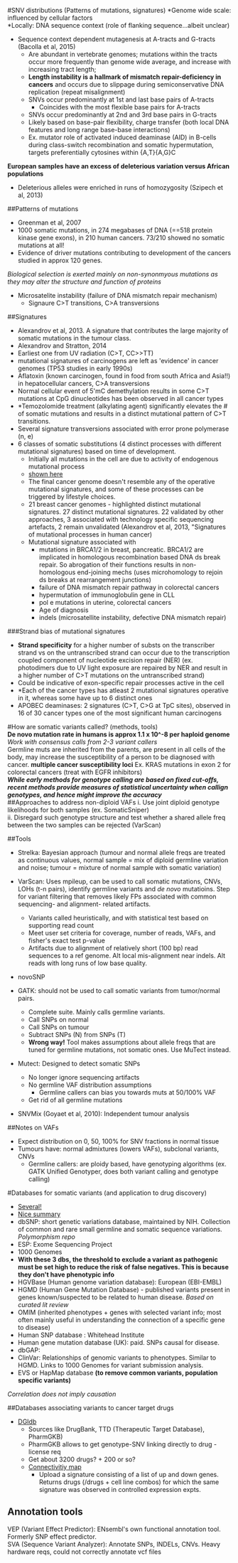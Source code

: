 #SNV distributions (Patterns of mutations, signatures)
*Genome wide scale: influenced by cellular factors  
*Locally: DNA sequence context (role of flanking sequence...albeit unclear)  
- Sequence context dependent mutagenesis at A-tracts and G-tracts (Bacolla et al, 2015)
	- Are abundant in vertebrate genomes; mutations within the tracts occur more frequently than genome wide average, and increase with increasing tract length; 
	- **Length instability is a hallmark of mismatch repair-deficiency in cancers** and occurs due to slippage during semiconservative DNA replication (repeat misalignment)  
	- SNVs occur predominantly at 1st and last base pairs of A-tracts
		- Coincides with the most flexible base pairs for A-tracts
	- SNVs occur predominantly at 2nd and 3rd base pairs in G-tracts
	- Likely based on base-pair flexibility, charge transfer (both local DNA features and long range base-base interactions)
	- Ex. mutator role of activated induced deaminase (AID) in B-cells during class-switch recombination and somatic hypermutation, targets preferentially cytosines within {A,T}{A,G}C  

**European samples have an excess of deleterious variation versus African populations**  
- Deleterious alleles were enriched in runs of homozygosity (Szipech et al, 2013)  

##Patterns of mutations  
- Greenman et al, 2007  
- 1000 somatic mutations, in 274 megabases of DNA (==518 protein kinase gene exons), in 210 human cancers. 73/210 showed no somatic mutations at all!  
- Evidence of driver mutations contributing to development of the cancers studied in approx 120 genes.  

*Biological selection is exerted mainly on non-synonmyous mutations as they may alter the structure and function of proteins*  
- Microsatelite instability (failure of DNA mismatch repair mechanism)  
	- Signaure C>T transitions, C>A transversions  

##Signatures  
- Alexandrov et al, 2013. A signature that contributes the large majority of somatic mutations in the tumour class.  
- Alexandrov and Stratton, 2014  
- Earliest one from UV radiation (C>T, CC>>TT)  
- mutational signatures of carcinogens are left as 'evidence' in cancer genomes (TP53 studies in early 1990s)  
- Aflatoxin (known carcinogen, found in food from south Africa and Asia!!) in hepatocellular cancers, C>A transversions  
- Normal cellular event of 5'mC demethylation results in some C>T mutations at CpG dinucleotides has been observed in all cancer types  
- *Temozolomide treatment (alkylating agent) significantly elevates the # of somatic mutations and results in a distinct mutational pattern of C>T transitions. 
- Several signature transversions associated with error prone polymerase (n, e)
- 6 classes of somatic substitutions (4 distinct processes with different mutational signatures) based on time of development.
	- Initially all mutations in the cell are due to activity of endogenous mutational process
	- [shown here](http://www.sciencedirect.com/science?_ob=MiamiCaptionURL&_method=retrieve&_eid=1-s2.0-S0959437X13001639&_image=1-s2.0-S0959437X13001639-gr1.jpg&_cid=272031&_explode=defaultEXP_LIST&_idxType=defaultREF_WORK_INDEX_TYPE&_alpha=defaultALPHA&_ba=&_rdoc=1&_fmt=FULL&_issn=0959437X&_pii=S0959437X13001639&md5=8b5f571797af2e2e9f9c8c7ea8a8d3c6)
	- The final cancer genome doesn't resemble any of the operative mutational signatures, and some of these processes can be triggered by lifestyle choices.
	- 21 breast cancer genomes - highlighted distinct mutational signatures.
		27 distinct mutational signatures. 22 validated by other approaches, 3 associated with technology specific sequencing artefacts, 2 remain unvalidated (Alexandrov et al, 2013, "Signatures of mutational processes in human cancer)  
	- Mutational signature associated with 
		- mutations in BRCA1/2 in breast, pancreatic. BRCA1/2 are implicated in homologous recombination based DNA ds break repair. So abrogation of their functions results in non-homologous end-joining mechs (uses microhomology to rejoin ds breaks at rearrangement junctions)  
		- failure of DNA mismatch repair pathway in colorectal cancers
		- hypermutation of immunoglobulin gene in CLL
		- pol e mutations in uterine, colorectal cancers  
		- Age of diagnosis  
		- indels (microsatellite instability, defective DNA mismatch repair)  

###Strand bias of mutational signatures
- **Strand specificity** for a higher number of substs on the transcriber strand vs on the untranscribed strand can occur due to the transcription coupled component of nucleotide excision repair (NER) (ex. photodimers due to UV light exposure are repaired by NER and result in a higher number of C>T mutations on the untranscribed strand)  
- Could be indicative of exon-specific repair processes active in the cell  
- *Each of the cancer types has atleast 2 mutational signatures operative in it, whereas some have up to 6 distinct ones
- APOBEC deaminases: 2 signatures (C>T, C>G at TpC sites), observed in 16 of 30 cancer types one of the most significant human carcinogens  


#How are somatic variants called? (methods, tools)   
**De novo mutation rate in humans is approx 1.1 x 10^-8 per haploid genome**  
*Work with consensus calls from 2-3 variant callers*  
Germline muts are inherited from the parents, are present in all cells of the body, may increase the susceptibility of a person to be diagnosed with cancer. **multiple cancer susceptibility loci**  Ex. KRAS mutations in exon 2 for colorectal cancers (treat with EGFR inhibitors)  
***While early methods for genotype calling are based on fixed cut-offs, recent methods provide measures of statistical uncertainty when callign genotypes, and hence might improve the accuracy***  
##Approaches to address non-diploid VAFs
i. Use joint diploid genotype likelihoods for both samples (ex. SomaticSniper)  
ii. Disregard such genotype structure and test whether a shared allele freq between the two samples can be rejected (VarScan)

##Tools
- Strelka:  Bayesian approach (tumour and normal allele freqs are treated as continuous values, normal sample = mix of diploid germline variation and noise; tumour = mixture of normal sample with somatic variation)
- VarScan: Uses mpileup, can be used to call somatic mutations, CNVs, LOHs (t-n pairs), identify germline variants and *de novo* mutatioins. Step for variant filtering that removes likely FPs associated with common sequencing- and alignment- related artifacts.
	- Variants called heuristically, and with statistical test based on supporting read count
	- Meet user set criteria for coverage, number of reads, VAFs, and fisher's exact test p-value
	- Artifacts due to alignment of relatively short (100 bp) read sequences to a ref genome. Alt local mis-alignment near indels. Alt reads with long runs of low base quality.
	
- novoSNP  
- GATK: should not be used to call somatic variants from tumor/normal pairs.  
	- Complete suite. Mainly calls germline variants. 
	- Call SNPs on normal
	- Call SNPs on tumour
	- Subtract SNPs (N) from SNPs (T)
	- **Wrong way!** Tool makes assumptions about allele freqs that are tuned for germline mutations, not somatic ones. Use MuTect instead. 
- Mutect: Designed to detect somatic SNPs
	- No longer ignore sequencing artifacts
	- No germline VAF distribution assumptions
		- Germline callers can bias you towards muts at 50/100% VAF
	- Get rid of all germline mutations
- SNVMix (Goyaet et al, 2010): Independent tumour analysis

##Notes on VAFs
- Expect distribution on 0, 50, 100% for SNV fractions in normal tissue
- Tumours have: normal admixtures (lowers VAFs), subclonal variants, CNVs
	- Germline callers: are ploidy based, have genotyping algorithms (ex. GATK Unified Genotyper, does both variant calling and genotype calling) 
	
#Databases for somatic variants (and application to drug discovery)   
- [Several!](http://www.humgen.nl/SNP_databases.html)
- [Nice summary](http://hmg.oxfordjournals.org/content/early/2013/08/19/hmg.ddt384.full.pdf)
- dbSNP: short genetic variations database, maintained by NIH. Collection of common and rare small germline and somatic sequence variations. *Polymorphism repo*  
- ESP: Exome Sequencing Project
- 1000 Genomes
- **With these 3 dbs, the threshold to exclude a variant as pathogenic must be set high to reduce the risk of false negatives. This is because they don't have phenotypic info**
- HGVBase (Human genome variation database): European (EBI-EMBL)
- HGMD (Human Gene Mutation Database) - published variants present in genes known/suspected to be related to human disease. *Based on curated lit review*  
- OMIM (inherited phenotypes + genes with selected variant info; most often mainly useful in understanding the connection of a specific gene to disease)
- Human SNP database : Whitehead Institute
- Human gene mutation database (UK): paid. SNPs causal for disease. 
- dbGAP: 
- ClinVar: Relationships of genomic variants to phenotypes. Similar to HGMD. Links to 1000 Genomes for variant submission analysis.
- EVS or HapMap database **(to remove common variants, population specific variants)**

*Correlation does not imply causation* 

##Databases associating variants to cancer target drugs
- [DGIdb](http://dgidb.genome.wustl.edu)
	- Sources like DrugBank, TTD (Therapeutic Target Database), PharmGKB)
	- PharmGKB allows to get genotype-SNV linking directly to drug - license req
	- Get about 3200 drugs? + 200 or so?
 	- [Connectivitiy map](http://www.broadinstitute.org/cmap/)
		- Upload a signature consisting of a list of up and down genes. Returns drugs (/drugs + cell line combos) for which the same signature was observed in controlled expression expts.
  
## Annotation tools  
VEP (Variant Effect Predictor): ENsembl's own functional annotation tool. Formerly SNP effect predictor.  
SVA (Sequence Variant Analyzer): Annotate SNPs, INDELs, CNVs. Heavy hardware reqs, could not correctly annotate vcf files
